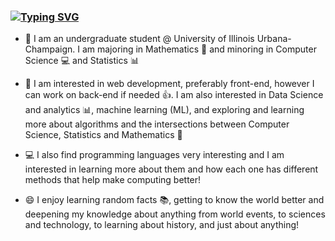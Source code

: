 ### [![Typing SVG](https://readme-typing-svg.herokuapp.com/?lines=Hi!+my+name+is+Ram+Goenka+👋;I+am+interested+in...;Web+development+🌐;Data+Science+📊;Programming+Languages+💻;Algorithms+✏️;Machine+Learning+🤖)](https://git.io/typing-svg)

- 📝 I am an undergraduate student @ University of Illinois Urbana-Champaign. I am majoring in Mathematics :1234: and minoring in Computer Science :computer: and Statistics :bar_chart: 

- 👀 I am interested in web development, preferably front-end, however I can work on back-end if needed :thumbsup:. I am also interested in Data Science and analytics :bar_chart:, machine learning (ML), and exploring and learning more about algorithms and the intersections between Computer Science, Statistics and Mathematics :thought_balloon:

- 💻 I also find programming languages very interesting and I am interested in learning more about them and how each one has different methods that help make computing better!

- 😄 I enjoy learning random facts 📚, getting to know the world better and deepening my knowledge about anything from world events, to sciences and technology, to learning about history, and just about anything! 

